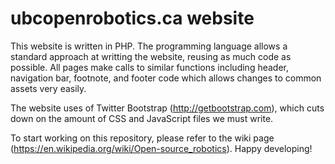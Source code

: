 ubcopenrobotics.ca website
===============

This website is written in PHP. The programming language allows a standard approach at writting the website, reusing as much code as possible.
All pages make calls to similar functions including header, navigation bar, footnote, and footer code which allows changes to common assets very easily.

The website uses of Twitter Bootstrap (http://getbootstrap.com), which cuts down on the amount of CSS and JavaScript files
we must write.

To start working on this repository, please refer to the wiki page (https://en.wikipedia.org/wiki/Open-source_robotics). Happy developing!
